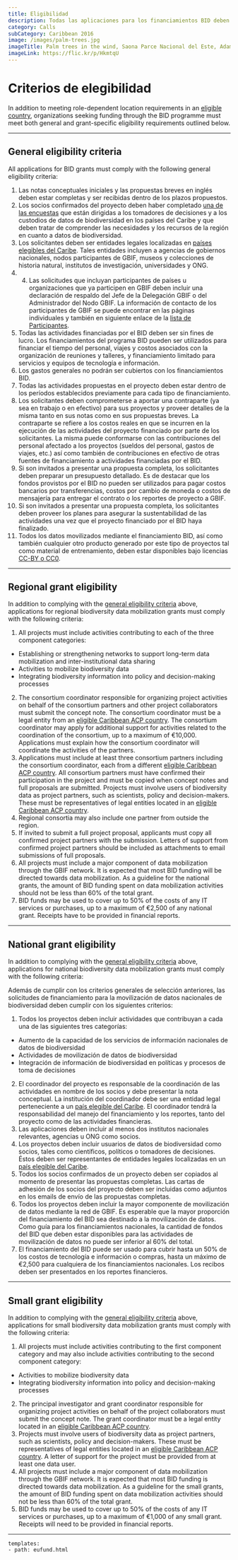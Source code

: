 ```yaml
---
title: Eligibilidad
description: Todas las aplicaciones para los financiamientos BID deben cumplir con los siguientes criterios generales de elegibilidad.
category: Calls
subCategory: Caribbean 2016
image: /images/palm-trees.jpg
imageTitle: Palm trees in the wind, Saona Parce Nacional del Este, Adamanay, La Altagracia, Dominican Republic. CC BY-NC-SA 2015, Reinhard Link
imageLink: https://flic.kr/p/HkmtqU
---
```

# Criterios de elegibilidad

In addition to meeting role-dependent location requirements in an [eligible country](../eligible-countries), organizations seeking funding through the BID programme must meet both general and grant-specific eligibility requirements outlined below. 

<!-- toc -->
<!-- tocstop -->

-----------------------

## General eligibility criteria<a name="general"></a>

All applications for BID grants must comply with the following general eligibility criteria:

1.	Las notas conceptuales iniciales y las propuestas breves en inglés deben estar completas y ser recibidas dentro de los plazos propuestos.
2.	Los socios confirmados del proyecto deben haber completado [una de las encuestas](http://www.gbif.org/newsroom/news/BID-caribbean-surveys) que están dirigidas a los tomadores de decisiones y a los custodios de datos de biodiversidad en los países del Caribe y que deben tratar de comprender las necesidades y los recursos de la región en cuanto a datos de biodiversidad.
3. Los solicitantes deben ser entidades legales localizadas en [países elegibles del Caribe](../eligible-countries). Tales entidades incluyen a agencias de gobiernos nacionales, nodos participantes de GBIF, museos y colecciones de historia natural, institutos de investigación, universidades y ONG.
4. 4.	Las solicitudes que incluyan participantes de países u organizaciones que ya participen en GBIF deben incluir una declaración de respaldo del Jefe de la Delegación GBIF o del Administrador del Nodo GBIF. La información de contacto de los participantes de GBIF se puede encontrar en las páginas individuales y también en siguiente enlace de la [lista de Participantes](http://www.gbif.org/participation/participant-list).
5.	Todas las actividades financiadas por el BID deben ser sin fines de lucro. Los financiamientos del programa BID pueden ser utilizados para financiar el tiempo del personal, viajes y costos asociados con la organización de reuniones y talleres, y financiamiento limitado para servicios y equipos de tecnología e información. 
6.	Los gastos generales no podrán ser cubiertos con los financiamientos BID. 
7.	Todas las actividades propuestas en el proyecto deben estar dentro de los períodos establecidos previamente para cada tipo de financiamiento.
8.	Los solicitantes deben comprometerse a aportar una contraparte (ya sea en trabajo o en efectivo) para sus proyectos y proveer detalles de la misma tanto en sus notas como en sus propuestas breves. La contraparte se refiere a los costos reales en que se incurren en la ejecución de las actividades del proyecto financiado por parte de los solicitantes. La misma puede conformarse con las contribuciones del personal afectado a los proyectos (sueldos del personal, gastos de viajes, etc.) así como también de contribuciones en efectivo de otras fuentes de financiamiento a actividades financiadas por el BID. 
9.	Si son invitados a presentar una propuesta completa, los solicitantes deben preparar un presupuesto detallado. Es de destacar que los fondos provistos por el BID no pueden ser utilizados para pagar costos bancarios por transferencias, costos por cambio de moneda o costos de mensajería para entregar el contrato o los reportes de proyecto a GBIF.
10.	Si son invitados a presentar una propuesta completa, los solicitantes deben proveer los planes para asegurar la sustentabilidad de las actividades una vez que el proyecto financiado por el BID haya finalizado. 
11.	Todos los datos movilizados mediante el financiamiento BID, así como también cualquier otro producto generado por este tipo de proyectos tal como material de entrenamiento, deben estar disponibles bajo licencias [CC-BY o CC0](http://www.gbif.org/newsroom/news/data-licensing-and-endorsement).

-----------------------

## Regional grant eligibility

In addition to complying with the [general eligibility criteria](#general) above, applications for regional biodiversity data mobilization grants must comply with the following criteria:

1. All projects must include activities contributing to each of the three component categories:
  + Establishing or strengthening networks to support long-term data mobilization and inter-institutional data sharing
  + Activities to mobilize biodiversity data
  + Integrating biodiversity information into policy and decision-making processes
2. The consortium coordinator responsible for organizing project activities on behalf of the consortium partners and other project collaborators must submit the concept note. The consortium coordinator must be a legal entity from an [eligible Caribbean ACP country](../eligible-countries). The consortium coordinator may apply for additional support for activities related to the coordination of the consortium, up to a maximum of €10,000. Applications must explain how the consortium coordinator will coordinate the activities of the partners.
3. Applications must include at least three consortium partners including the consortium coordinator, each from a different [eligible Caribbean ACP country](../eligible-countries). All consortium partners must have confirmed their participation in the project and must be copied when concept notes and full proposals are submitted. Projects must involve users of biodiversity data as project partners, such as scientists, policy and decision-makers. These must be representatives of legal entities located in an [eligible Caribbean ACP country](../eligible-countries).
4. Regional consortia may also include one partner from outside the region.
5. If invited to submit a full project proposal, applicants must copy all confirmed project partners with the submission. Letters of support from confirmed project partners should be included as attachments to email submissions of full proposals.
6.	All projects must include a major component of data mobilization through the GBIF network. It is expected that most BID funding will be directed towards data mobilization. As a guideline for the national grants, the amount of BID funding spent on data mobilization activities should not be less than 60% of the total grant.
7.	BID funds may be used to cover up to 50% of the costs of any IT services or purchases, up to a maximum of €2,500 of any national grant. Receipts have to be provided in financial reports.

-----------------------

## National grant eligibility

In addition to complying with the [general eligibility criteria](#general) above, applications for national biodiversity data mobilization grants must comply with the following criteria:

Además de cumplir con los criterios generales de selección anteriores, las solicitudes de financiamiento para la movilización de datos nacionales de biodiversidad deben cumplir con los siguientes criterios:
1.	Todos los proyectos deben incluir actividades que contribuyan a cada una de las siguientes tres categorías:
  + Aumento de la capacidad de los servicios de información nacionales de datos de biodiversidad
  + Actividades de movilización de datos de biodiversidad
  + Integración de información de biodiversidad en políticas y procesos de toma de decisiones
2.	El coordinador del proyecto es responsable de la coordinación de las actividades en nombre de los socios y debe presentar la nota conceptual. La institución del coordinador debe ser una entidad legal perteneciente a un [país elegible del Caribe](../eligible-countries). El coordinador tendrá la responsabilidad del manejo del financiamiento y los reportes, tanto del proyecto como de las actividades financieras. 
3.	Las aplicaciones deben incluir al menos dos institutos nacionales relevantes, agencias u ONG como socios. 
4.	Los proyectos deben incluir usuarios de datos de biodiversidad como socios, tales como científicos, políticos o tomadores de decisiones. Éstos deben ser representantes de entidades legales localizadas en un [país elegible del Caribe](../eligible-countries).
5.	Todos los socios confirmados de un proyecto deben ser copiados al momento de presentar las propuestas completas. Las cartas de adhesión de los socios del proyecto deben ser incluidas como adjuntos en los emails de envío de las propuestas completas.
6.	Todos los proyectos deben incluir la mayor componente de movilización de datos mediante la red de GBIF. Es esperable que la mayor proporción del financiamiento del BID sea destinado a la movilización de datos. Como guía para los financiamientos nacionales, la cantidad de fondos del BID que deben estar disponibles para las actividades de movilización de datos no puede ser inferior al 60% del total.
7.	El financiamiento del BID puede ser usado para cubrir hasta un 50% de los costos de tecnología e información o compras, hasta un máximo de €2,500 para cualquiera de los financiamientos nacionales. Los recibos deben ser presentados en los reportes financieros. 

-----------------------

## Small grant eligibility

In addition to complying with the [general eligibility criteria](#general) above, applications for small biodiversity data mobilization grants must comply with the following criteria:

1. All projects must include activities contributing to the first component category and may also include activities contributing to the second component category:
  + Activities to mobilize biodiversity data
  + Integrating biodiversity information into policy and decision-making processes
2. The principal investigator and grant coordinator responsible for organizing project activities on behalf of the project collaborators must submit the concept note. The grant coordinator must be a legal entity located in an [eligible Caribbean ACP country](../eligible-countries).
3. Projects must involve users of biodiversity data as project partners, such as scientists, policy and decision-makers. These must be representatives of legal entities located in an [eligible Caribbean ACP country](../eligible-countries). A letter of support for the project must be provided from at least one data user.
4. All projects must include a major component of data mobilization through the GBIF network. It is expected that most BID funding is directed towards data mobilization. As a guideline for the small grants, the amount of BID funding spent on data mobilization activities should not be less than 60% of the total grant.
5. BID funds may be used to cover up to 50% of the costs of any IT services or purchases, up to a maximum of €1,000 of any small grant. Receipts will need to be provided in financial reports.

--------

```styledYaml
templates:
- path: eufund.html
```

